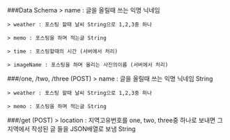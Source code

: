 ###Data Schema
	> name : 글을 올릴때 쓰는 익명 닉네임
	
	> weather : 포스팅 할때 날씨 String으로 1,2,3중 하나
	
	> memo : 포스팅을 하며 적는글 String
	
	> time : 포스팅할때의 시간 (서버에서 처리)
	
	> imageName : 포스팅을 하며 올리는 사진의이름 (서버에서 처리)
	
###/one, /two, /three (POST)
    > name : 글을 올릴때 쓰는 익명 닉네임 String
    	
    > weather : 포스팅 할때 날씨 String으로 1,2,3중 하나	
    
    > memo : 포스팅을 하며 적는글 String
    
###/get (POST)
    > location : 지역고유번호를 one, two, three중 하나로 보내면 그 지역에서 작성된 글 들을 JSON배열로 보냄 String